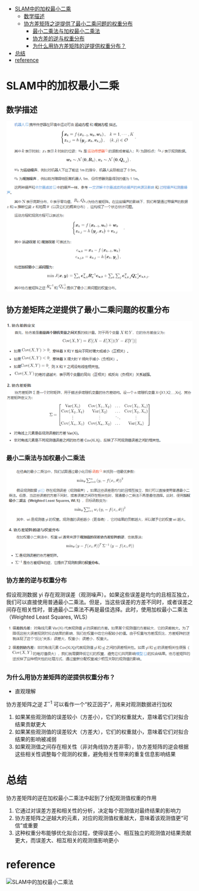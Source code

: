- [SLAM中的加权最小二乘](#slam中的加权最小二乘)
  - [数学描述](#数学描述)
  - [协方差矩阵之逆提供了最小二乘问题的权重分布](#协方差矩阵之逆提供了最小二乘问题的权重分布)
    - [最小二乘法与加权最小二乘法](#最小二乘法与加权最小二乘法)
    - [协方差的逆与权重分布](#协方差的逆与权重分布)
    - [为什么用协方差矩阵的逆提供权重分布？](#为什么用协方差矩阵的逆提供权重分布)
- [总结](#总结)
- [reference](#reference)

# SLAM中的加权最小二乘

## 数学描述

![](./img/加权最小二乘/img1.png)

## 协方差矩阵之逆提供了最小二乘问题的权重分布

![](./img/加权最小二乘/img2.png)

### 最小二乘法与加权最小二乘法

![](./img/加权最小二乘/img3.png)

### 协方差的逆与权重分布

假设观测数据 yi 存在观测误差（观测噪声）。如果这些误差是均匀的且相互独立，我们可以直接使用普通最小二乘法。但是，当这些误差的方差不同时，或者误差之间存在相关性时，普通最小二乘法不再是最佳选择。此时，使用加权最小二乘法（Weighted Least Squares, WLS）

![](./img/加权最小二乘/img4.png)

### 为什么用协方差矩阵的逆提供权重分布？

- 直观理解

协方差矩阵之逆 $\Sigma^{-1}$ 可以看作一个“校正因子”，用来对观测数据进行加权

1. 如果某些观测值的误差较小（方差小），它们的权重就大，意味着它们对拟合结果贡献更大
2. 如果某些观测值的误差较大（方差大），它们的权重就小，意味着它们对拟合结果的影响被减弱
3. 如果观测值之间存在相关性（非对角线协方差非零），协方差矩阵的逆会根据这些相关性调整每个观测的权重，避免相关性带来的重复信息影响结果

# 总结

协方差矩阵的逆在加权最小二乘法中起到了分配观测值权重的作用

1. 它通过对误差方差和相关性的分析，决定每个观测值对最终结果的影响力
2. 协方差矩阵之逆越大的元素，对应的观测值权重越大，意味着该观测值更“可信”或重要
3. 这种权重分布能够优化拟合过程，使得误差小、相互独立的观测值对结果贡献更大，而误差大、相互相关的观测值影响更小

# reference

![SLAM中的加权最小二乘法](https://blog.csdn.net/m0_49384824/article/details/142921545?spm=1001.2014.3001.5502)
